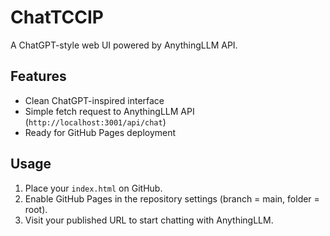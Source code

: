 
# ChatTCCIP

A ChatGPT-style web UI powered by AnythingLLM API.

## Features
- Clean ChatGPT-inspired interface
- Simple fetch request to AnythingLLM API (`http://localhost:3001/api/chat`)
- Ready for GitHub Pages deployment

## Usage
1. Place your `index.html` on GitHub.
2. Enable GitHub Pages in the repository settings (branch = main, folder = root).
3. Visit your published URL to start chatting with AnythingLLM.
